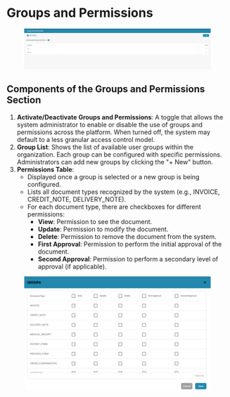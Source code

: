 # Groups and Permissions

<figure><img src="../../../../../.gitbook/assets/Bildschirmfoto 2024-05-08 um 08.26.22.png" alt=""><figcaption></figcaption></figure>

## Components of the Groups and Permissions Section

1. **Activate/Deactivate Groups and Permissions**: A toggle that allows the system administrator to enable or disable the use of groups and permissions across the platform. When turned off, the system may default to a less granular access control model.
2. **Group List**: Shows the list of available user groups within the organization. Each group can be configured with specific permissions. Administrators can add new groups by clicking the "+ New" button.
3. **Permissions Table**:
   * Displayed once a group is selected or a new group is being configured.
   * Lists all document types recognized by the system (e.g., INVOICE, CREDIT\_NOTE, DELIVERY\_NOTE).
   * For each document type, there are checkboxes for different permissions:
     * **View**: Permission to see the document.
     * **Update**: Permission to modify the document.
     * **Delete**: Permission to remove the document from the system.
     * **First Approval**: Permission to perform the initial approval of the document.
     * **Second Approval**: Permission to perform a secondary level of approval (if applicable).

<figure><img src="../../../../../.gitbook/assets/Bildschirmfoto 2024-05-08 um 08.26.33.png" alt=""><figcaption></figcaption></figure>
